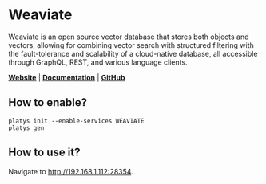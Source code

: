 # Weaviate

Weaviate is an open source vector database that stores both objects and vectors, allowing for combining vector search with structured filtering with the fault-tolerance and scalability of a cloud-native database, all accessible through GraphQL, REST, and various language clients. 

**[Website](https://weaviate.io/)** | **[Documentation](https://weaviate.io/developers/weaviate)** | **[GitHub](https://github.com/weaviate/weaviate)**

## How to enable?

```
platys init --enable-services WEAVIATE
platys gen
```

## How to use it?

Navigate to <http://192.168.1.112:28354>.
